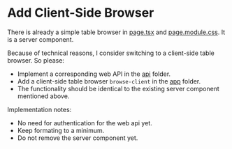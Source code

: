 # Add Client-Side Browser

There is already a simple table browser in [page.tsx](../src/app/browse/[table]/page.tsx) and [page.module.css](../src/app/browse/[table]/page.module.css). It is a server component.

Because of technical reasons, I consider switching to a client-side table browser. So please:

* Implement a corresponding web API in the [api](../src/app/api) folder.
* Add a client-side table browser `browse-client` in the [app](../src/app) folder.
* The functionality should be identical to the existing server component mentioned above.

Implementation notes:

* No need for authentication for the web api yet.
* Keep formating to a minimum.
* Do not remove the server component yet.


